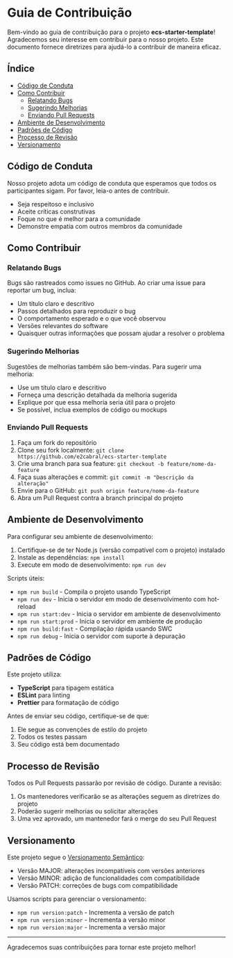 # Guia de Contribuição



Bem-vindo ao guia de contribuição para o projeto **ecs-starter-template**! Agradecemos seu interesse em contribuir para o nosso projeto. Este documento fornece diretrizes para ajudá-lo a contribuir de maneira eficaz.

## Índice

- [Código de Conduta](#código-de-conduta)
- [Como Contribuir](#como-contribuir)
    - [Relatando Bugs](#relatando-bugs)
    - [Sugerindo Melhorias](#sugerindo-melhorias)
    - [Enviando Pull Requests](#enviando-pull-requests)
- [Ambiente de Desenvolvimento](#ambiente-de-desenvolvimento)
- [Padrões de Código](#padrões-de-código)
- [Processo de Revisão](#processo-de-revisão)
- [Versionamento](#versionamento)

## Código de Conduta

Nosso projeto adota um código de conduta que esperamos que todos os participantes sigam. Por favor, leia-o antes de contribuir.

- Seja respeitoso e inclusivo
- Aceite críticas construtivas
- Foque no que é melhor para a comunidade
- Demonstre empatia com outros membros da comunidade

## Como Contribuir

### Relatando Bugs

Bugs são rastreados como issues no GitHub. Ao criar uma issue para reportar um bug, inclua:

- Um título claro e descritivo
- Passos detalhados para reproduzir o bug
- O comportamento esperado e o que você observou
- Versões relevantes do software
- Quaisquer outras informações que possam ajudar a resolver o problema

### Sugerindo Melhorias

Sugestões de melhorias também são bem-vindas. Para sugerir uma melhoria:

- Use um título claro e descritivo
- Forneça uma descrição detalhada da melhoria sugerida
- Explique por que essa melhoria seria útil para o projeto
- Se possível, inclua exemplos de código ou mockups

### Enviando Pull Requests

1. Faça um fork do repositório
2. Clone seu fork localmente: `git clone https://github.com/e2cabral/ecs-starter-template`
3. Crie uma branch para sua feature: `git checkout -b feature/nome-da-feature`
4. Faça suas alterações e commit: `git commit -m "Descrição da alteração"`
5. Envie para o GitHub: `git push origin feature/nome-da-feature`
6. Abra um Pull Request contra a branch principal do projeto

## Ambiente de Desenvolvimento

Para configurar seu ambiente de desenvolvimento:

1. Certifique-se de ter Node.js (versão compatível com o projeto) instalado
2. Instale as dependências: `npm install`
3. Execute em modo de desenvolvimento: `npm run dev`

Scripts úteis:
- `npm run build` - Compila o projeto usando TypeScript
- `npm run dev` - Inicia o servidor em modo de desenvolvimento com hot-reload
- `npm run start:dev` - Inicia o servidor em ambiente de desenvolvimento
- `npm run start:prod` - Inicia o servidor em ambiente de produção
- `npm run build:fast` - Compilação rápida usando SWC
- `npm run debug` - Inicia o servidor com suporte à depuração

## Padrões de Código

Este projeto utiliza:

- **TypeScript** para tipagem estática
- **ESLint** para linting
- **Prettier** para formatação de código

Antes de enviar seu código, certifique-se de que:

1. Ele segue as convenções de estilo do projeto
2. Todos os testes passam
3. Seu código está bem documentado

## Processo de Revisão

Todos os Pull Requests passarão por revisão de código. Durante a revisão:

1. Os mantenedores verificarão se as alterações seguem as diretrizes do projeto
2. Poderão sugerir melhorias ou solicitar alterações
3. Uma vez aprovado, um mantenedor fará o merge do seu Pull Request

## Versionamento

Este projeto segue o [Versionamento Semântico](https://semver.org/lang/pt-BR/):

- Versão MAJOR: alterações incompatíveis com versões anteriores
- Versão MINOR: adição de funcionalidades com compatibilidade
- Versão PATCH: correções de bugs com compatibilidade

Usamos scripts para gerenciar o versionamento:
- `npm run version:patch` - Incrementa a versão de patch
- `npm run version:minor` - Incrementa a versão minor
- `npm run version:major` - Incrementa a versão major

---

Agradecemos suas contribuições para tornar este projeto melhor!